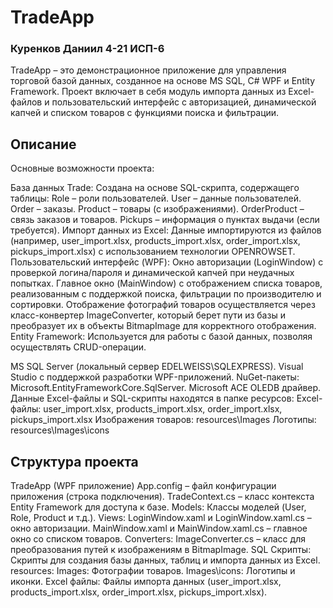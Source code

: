 # TradeApp
### Куренков Даниил 4-21 ИСП-6

TradeApp – это демонстрационное приложение для управления торговой базой данных, созданное на основе MS SQL, C# WPF и Entity Framework. Проект включает в себя модуль импорта данных из Excel-файлов и пользовательский интерфейс с авторизацией, динамической капчей и списком товаров с функциями поиска и фильтрации.

## Описание
Основные возможности проекта:

База данных Trade: Создана на основе SQL-скрипта, содержащего таблицы:
Role – роли пользователей.
User – данные пользователей.
Order – заказы.
Product – товары (с изображениями).
OrderProduct – связь заказов и товаров.
Pickups – информация о пунктах выдачи (если требуется).
Импорт данных из Excel: Данные импортируются из файлов (например, user_import.xlsx, products_import.xlsx, order_import.xlsx, pickups_import.xlsx) с использованием технологии OPENROWSET.
Пользовательский интерфейс (WPF):
Окно авторизации (LoginWindow) с проверкой логина/пароля и динамической капчей при неудачных попытках.
Главное окно (MainWindow) с отображением списка товаров, реализованным с поддержкой поиска, фильтрации по производителю и сортировки.
Отображение фотографий товаров осуществляется через класс-конвертер ImageConverter, который берет пути из базы и преобразует их в объекты BitmapImage для корректного отображения.
Entity Framework: Используется для работы с базой данных, позволяя осуществлять CRUD-операции.

MS SQL Server (локальный сервер EDELWEISS\SQLEXPRESS).
Visual Studio с поддержкой разработки WPF-приложений.
NuGet-пакеты:
Microsoft.EntityFrameworkCore.SqlServer.
Microsoft ACE OLEDB драйвер.
Данные Excel-файлы и SQL-скрипты находятся в папке ресурсов:
Excel-файлы: user_import.xlsx, products_import.xlsx, order_import.xlsx, pickups_import.xlsx
Изображения товаров: resources\Images
Логотипы: resources\Images\icons

## Структура проекта

TradeApp (WPF приложение)
App.config – файл конфигурации приложения (строка подключения).
TradeContext.cs – класс контекста Entity Framework для доступа к базе.
Models: Классы моделей (User, Role, Product и т.д.).
Views:
LoginWindow.xaml и LoginWindow.xaml.cs – окно авторизации.
MainWindow.xaml и MainWindow.xaml.cs – главное окно со списком товаров.
Converters:
ImageConverter.cs – класс для преобразования путей к изображениям в BitmapImage.
SQL Скрипты:
Скрипты для создания базы данных, таблиц и импорта данных из Excel.
resources:
Images: Фотографии товаров.
Images\icons: Логотипы и иконки.
Excel файлы: Файлы импорта данных (user_import.xlsx, products_import.xlsx, order_import.xlsx, pickups_import.xlsx).

